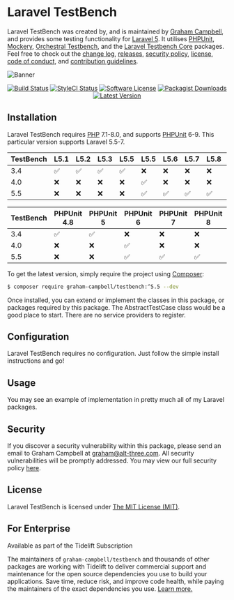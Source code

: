 Laravel TestBench
=================

Laravel TestBench was created by, and is maintained by [Graham Campbell](https://github.com/GrahamCampbell), and provides some testing functionality for [Laravel 5](http://laravel.com). It utilises [PHPUnit](https://github.com/sebastianbergmann/phpunit), [Mockery](https://github.com/padraic/mockery), [Orchestral Testbench](https://github.com/orchestral/testbench), and the [Laravel Testbench Core](https://github.com/GrahamCampbell/Laravel-TestBench-Core) packages. Feel free to check out the [change log](CHANGELOG.md), [releases](https://github.com/GrahamCampbell/Laravel-TestBench/releases), [security policy](https://github.com/GrahamCampbell/Laravel-TestBench/security/policy), [license](LICENSE), [code of conduct](.github/CODE_OF_CONDUCT.md), and [contribution guidelines](.github/CONTRIBUTING.md).

![Banner](https://user-images.githubusercontent.com/2829600/71477507-68a5a600-27e2-11ea-86bf-187e13108910.png)

<p align="center">
<a href="https://github.com/GrahamCampbell/Laravel-TestBench/actions?query=workflow%3ATests"><img src="https://img.shields.io/github/workflow/status/GrahamCampbell/Laravel-TestBench/Tests?label=Tests&style=flat-square" alt="Build Status"></img></a>
<a href="https://github.styleci.io/repos/15239209"><img src="https://github.styleci.io/repos/15239209/shield" alt="StyleCI Status"></img></a>
<a href="LICENSE"><img src="https://img.shields.io/badge/license-MIT-brightgreen?style=flat-square" alt="Software License"></img></a>
<a href="https://packagist.org/packages/graham-campbell/testbench"><img src="https://img.shields.io/packagist/dt/graham-campbell/testbench?style=flat-square" alt="Packagist Downloads"></img></a>
<a href="https://github.com/GrahamCampbell/Laravel-TestBench/releases"><img src="https://img.shields.io/github/release/GrahamCampbell/Laravel-TestBench?style=flat-square" alt="Latest Version"></img></a>
</p>


## Installation

Laravel TestBench requires [PHP](https://php.net) 7.1-8.0, and supports [PHPUnit](https://phpunit.de/) 6-9. This particular version supports Laravel 5.5-7.

| TestBench | L5.1               | L5.2               | L5.3               | L5.5               | L5.5               | L5.6               | L5.7               | L5.8               | L6                 | L7                 | L8                 |
|-----------|--------------------|--------------------|--------------------|--------------------|--------------------|--------------------|--------------------|--------------------|--------------------|--------------------|--------------------|
| 3.4       | :white_check_mark: | :white_check_mark: | :white_check_mark: | :white_check_mark: | :x:                | :x:                | :x:                | :x:                | :x:                | :x:                | :x:                |
| 4.0       | :x:                | :x:                | :x:                | :x:                | :white_check_mark: | :x:                | :x:                | :x:                | :x:                | :x:                | :x:                |
| 5.5       | :x:                | :x:                | :x:                | :x:                | :white_check_mark: | :white_check_mark: | :white_check_mark: | :white_check_mark: | :white_check_mark: | :white_check_mark: | :white_check_mark: |

| TestBench | PHPUnit 4.8        | PHPUnit 5          | PHPUnit 6          | PHPUnit 7          | PHPUnit 8          | PHPUnit 9          |
|-----------|--------------------|--------------------|--------------------|--------------------|--------------------|--------------------|
| 3.4       | :white_check_mark: | :white_check_mark: | :x:                | :x:                | :x:                | :x:                |
| 4.0       | :x:                | :x:                | :white_check_mark: | :x:                | :x:                | :x:                |
| 5.5       | :x:                | :x:                | :white_check_mark: | :white_check_mark: | :white_check_mark: | :white_check_mark: |

To get the latest version, simply require the project using [Composer](https://getcomposer.org):

```bash
$ composer require graham-campbell/testbench:^5.5 --dev
```

Once installed, you can extend or implement the classes in this package, or packages required by this package. The AbstractTestCase class would be a good place to start. There are no service providers to register.


## Configuration

Laravel TestBench requires no configuration. Just follow the simple install instructions and go!


## Usage

You may see an example of implementation in pretty much all of my Laravel packages.


## Security

If you discover a security vulnerability within this package, please send an email to Graham Campbell at graham@alt-three.com. All security vulnerabilities will be promptly addressed. You may view our full security policy [here](https://github.com/GrahamCampbell/Laravel-TestBench/security/policy).


## License

Laravel TestBench is licensed under [The MIT License (MIT)](LICENSE).


## For Enterprise

Available as part of the Tidelift Subscription

The maintainers of `graham-campbell/testbench` and thousands of other packages are working with Tidelift to deliver commercial support and maintenance for the open source dependencies you use to build your applications. Save time, reduce risk, and improve code health, while paying the maintainers of the exact dependencies you use. [Learn more.](https://tidelift.com/subscription/pkg/packagist-graham-campbell-testbench?utm_source=packagist-graham-campbell-testbench&utm_medium=referral&utm_campaign=enterprise&utm_term=repo)
